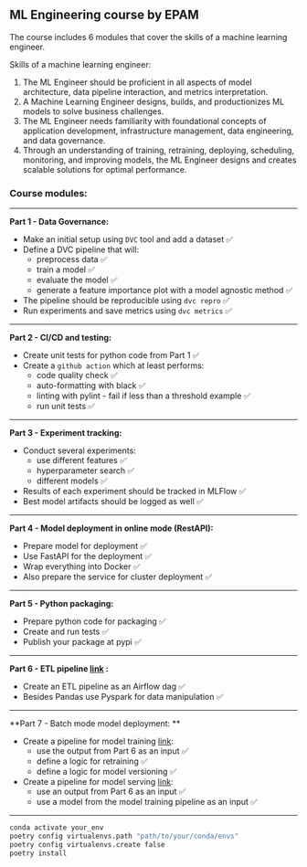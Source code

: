 ## ML Engineering course by EPAM
The course includes 6 modules that cover the skills of a machine learning engineer.  

Skills of a machine learning engineer:
1. The ML Engineer should be proficient in all aspects of model architecture, data pipeline interaction, and metrics interpretation. 
2. A Machine Learning Engineer designs, builds, and productionizes ML models to solve business challenges.
3. The ML Engineer needs familiarity with foundational concepts of application development, infrastructure management, data engineering, and data governance. 
4. Through an understanding of training, retraining, deploying, scheduling, monitoring, and improving models, the ML Engineer designs and creates scalable solutions for optimal performance.


### Course modules:
-----
**Part 1 - Data Governance:**
* Make an initial setup using `DVC` tool and add a dataset :white_check_mark:
* Define a DVC pipeline that will:
  * preprocess data :white_check_mark:
  * train a model :white_check_mark:
  * evaluate the model :white_check_mark:
  * generate a feature importance plot with a model agnostic method :white_check_mark:
* The pipeline should be reproducible using `dvc repro` :white_check_mark:
* Run experiments and save metrics using `dvc metrics` :white_check_mark:
-----
**Part 2 - CI/CD and testing:**
* Create unit tests for python code from Part 1 :white_check_mark:
* Create a `github action` which at least performs:
    * code quality check :white_check_mark:
    * auto-formatting with black :white_check_mark:
    * linting with pylint - fail if less than a threshold example :white_check_mark:
    * run unit tests :white_check_mark:
-----
**Part 3 - Experiment tracking:**
* Conduct several experiments:
  * use different features :white_check_mark:
  * hyperparameter search :white_check_mark:
  * different models :white_check_mark:
* Results of each experiment should be tracked in MLFlow :white_check_mark:
* Best model artifacts should be logged as well :white_check_mark:
-----
**Part 4 - Model deployment in online mode (RestAPI):**
* Prepare model for deployment :white_check_mark:
* Use FastAPI for the deployment :white_check_mark:
* Wrap everything into Docker :white_check_mark: 
* Also prepare the service for cluster deployment :white_check_mark:
-----
**Part 5 - Python packaging:**
* Prepare python code for packaging :white_check_mark:
* Create and run tests :white_check_mark:
* Publish your package at pypi :white_check_mark:
-----
**Part 6 - ETL pipeline [link](https://github.com/gracikk-ds/airflow/blob/main/dags/etl.py) :**
* Create an ETL pipeline as an Airflow dag :white_check_mark:
* Besides Pandas use Pyspark for data manipulation :white_check_mark:
-----
**Part 7 - Batch mode model deployment: **
* Create a pipeline for model training [link](https://github.com/gracikk-ds/airflow/blob/main/dags/train.py):
  * use the output from Part 6 as an input :white_check_mark:
  * define a logic for retraining :white_check_mark:
  * define a logic for model versioning :white_check_mark:
* Create a pipeline for model serving [link](https://github.com/gracikk-ds/airflow/blob/main/dags/predict.py):
  * use an output from Part 6 as an input :white_check_mark:
  * use a model from the model training pipeline as an input :white_check_mark:
-----

```bash
conda activate your_env
poetry config virtualenvs.path "path/to/your/conda/envs"
poetry config virtualenvs.create false
poetry install
```
